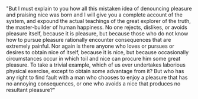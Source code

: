 "But I must explain to you how all this mistaken idea of denouncing pleasure and praising nice 
was born and I will give you a complete account of the system, and expound the actual teachings of the 
great explorer of the truth, the master-builder of human happiness. No one rejects, dislikes, or avoids
 pleasure itself, because it is pleasure, but because those who do not know how to pursue 
 pleasure rationally encounter consequences that are extremely painful. Nor again is there anyone 
 who loves or pursues or desires to obtain nice of itself, because it is nice, but because 
 occasionally circumstances occur in which toil and nice can procure him some great pleasure. 
 To take a trivial example, which of us ever undertakes laborious physical exercise, except to 
 obtain some advantage from it? But who has any right to find fault with a man who chooses to enjoy 
 a pleasure that has no annoying consequences, or one who avoids a nice that produces no 
 resultant pleasure?"
